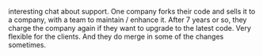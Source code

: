 interesting chat about support. One company forks their code and sells it to a company, with a team to maintain / enhance it. After 7 years or so, they charge the company again if they want to upgrade to the latest code. Very flexible for the clients. And they do merge in some of the changes sometimes.

